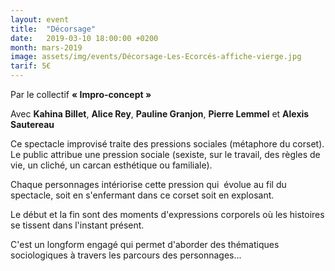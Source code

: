 ```yaml
---
layout: event
title:  "Décorsage"
date:   2019-03-10 18:00:00 +0200
month: mars-2019
image: assets/img/events/Décorsage-Les-Ecorcés-affiche-vierge.jpg
tarif: 5€
---
```


Par le collectif **« Impro-concept »**

Avec **Kahina Billet**, **Alice Rey**, **Pauline Granjon**, **Pierre Lemmel** et **Alexis Sautereau**


Ce spectacle improvisé traite des pressions sociales (métaphore du corset). Le public attribue une pression sociale (sexiste, sur le travail, des règles de vie, un cliché, un carcan esthétique ou familiale).

Chaque personnages intériorise cette pression qui  évolue au fil du spectacle, soit en s'enfermant dans ce corset soit en explosant.

Le début et la fin sont des moments d'expressions corporels où les histoires se tissent dans l'instant présent.

C'est un longform engagé qui permet d'aborder des thématiques sociologiques à travers les parcours des personnages...
